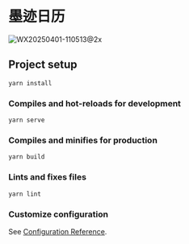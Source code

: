 # 墨迹日历

![WX20250401-110513@2x](https://github.com/user-attachments/assets/d7448a8c-65d0-4710-8fbc-257ca5032cc1)


## Project setup
```
yarn install
```

### Compiles and hot-reloads for development
```
yarn serve
```

### Compiles and minifies for production
```
yarn build
```

### Lints and fixes files
```
yarn lint
```

### Customize configuration
See [Configuration Reference](https://cli.vuejs.org/config/).
